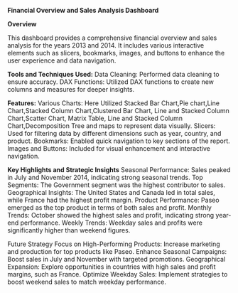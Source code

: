 **Financial Overview and Sales Analysis Dashboard**

**Overview**

This dashboard provides a comprehensive financial overview and sales analysis for the years 2013 and 2014. 
It includes various interactive elements such as slicers, bookmarks, images, and buttons to enhance the user experience and data navigation.

**Tools and Techniques Used:**
Data Cleaning: Performed data cleaning to ensure accuracy.
DAX Functions: Utilized DAX functions to create new columns and measures for deeper insights.

**Features:**
Various Charts: Here Utilized Stacked Bar Chart,Pie chart,Line Chart,Stacked Column Chart,Clustered Bar Chart,
Line and Stacked Column Chart,Scatter Chart, Matrix Table, Line and Stacked Column Chart,Decomposition Tree and maps to represent data visually.
Slicers: Used for filtering data by different dimensions such as year, country, and product.
Bookmarks: Enabled quick navigation to key sections of the report.
Images and Buttons: Included for visual enhancement and interactive navigation.

**Key Highlights and Strategic Insights**
Seasonal Performance: Sales peaked in July and November 2014, indicating strong seasonal trends.
Top Segments: The Government segment was the highest contributor to sales.
Geographical Insights: The United States and Canada led in total sales, while France had the highest profit margin.
Product Performance: Paseo emerged as the top product in terms of both sales and profit.
Monthly Trends: October showed the highest sales and profit, indicating strong year-end performance.
Weekly Trends: Weekday sales and profits were significantly higher than weekend figures.

Future Strategy
Focus on High-Performing Products: Increase marketing and production for top products like Paseo.
Enhance Seasonal Campaigns: Boost sales in July and November with targeted promotions.
Geographical Expansion: Explore opportunities in countries with high sales and profit margins, such as France.
Optimize Weekday Sales: Implement strategies to boost weekend sales to match weekday performance.

